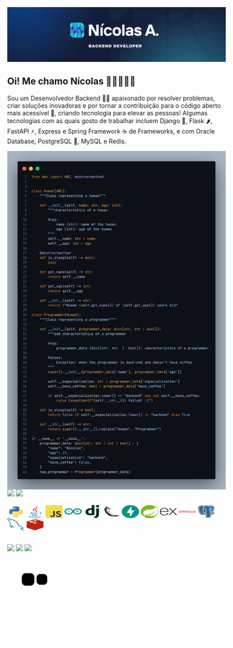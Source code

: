 <img src="banner.png" alt="banner">

## **Oi! Me chamo Nícolas** 👋🏼👨🏼‍💻

Sou um Desenvolvedor Backend 🐱‍👤 apaixonado por resolver problemas, criar soluções inovadoras e por tornar a contribuição para o código aberto mais acessível 🚀, criando tecnologia para elevar as pessoas! Algumas tecnologias com as quais gosto de trabalhar incluem Django 🐍, Flask :hot_pepper:, FastAPI :zap:, Express e Spring Framework ☕ de Frameworks, e com Oracle Database, PostgreSQL 🐘, MySQL e Redis.

<img align="left" alt="code of programmer" src="code.png">

<div>
  <img height="180em" src="https://github-readme-stats.vercel.app/api?username=Nicolas-albu&show_icons=true&theme=dracula&include_all_commits=true&count_private=true"/>
  <img height="180em" src="https://github-readme-stats.vercel.app/api/top-langs/?username=Nicolas-albu&layout=compact&langs_count=7&theme=dracula"/>
</div>
  
<div style="display: inline_block"><br>
  <img align="center" alt="Python" height="30" width="40" src="https://raw.githubusercontent.com/devicons/devicon/master/icons/python/python-original.svg">
  <img align="center" alt="Java" height="30" width="40" src="https://raw.githubusercontent.com/devicons/devicon/master/icons/java/java-original.svg">
  <img align="center" alt="Javascript" height="30" width="40" src="https://raw.githubusercontent.com/devicons/devicon/master/icons/javascript/javascript-original.svg">
  <img align="center" alt="Arduino" height="30" width="40" src="https://raw.githubusercontent.com/devicons/devicon/master/icons/arduino/arduino-original.svg">
  <img align="center" alt="Django" height="30" width="40" src="https://raw.githubusercontent.com/devicons/devicon/master/icons/django/django-plain.svg">
  <img align="center" alt="Flask" height="30" width="40" src="https://raw.githubusercontent.com/devicons/devicon/master/icons/flask/flask-original.svg">
  <img align="center" alt="FastAPI" height="30" width="40" src="https://raw.githubusercontent.com/devicons/devicon/master/icons/fastapi/fastapi-original.svg">
  <img align="center" alt="Spring Framework" height="30" width="40" src="https://raw.githubusercontent.com/devicons/devicon/master/icons/spring/spring-original.svg">
  <img align="center" alt="Express.js" height="30" width="40" src="https://raw.githubusercontent.com/devicons/devicon/master/icons/express/express-original.svg">
  <img align="center" alt="Oracle" height="30" width="40" src="https://raw.githubusercontent.com/devicons/devicon/master/icons/oracle/oracle-original.svg">
  <img align="center" alt="PostgreSQL" height="30" width="40" src="https://raw.githubusercontent.com/devicons/devicon/master/icons/postgresql/postgresql-original.svg">
  <img align="center" alt="MySQL" height="30" width="40" src="https://raw.githubusercontent.com/devicons/devicon/master/icons/mysql/mysql-original.svg">
  <img align="center" alt="Redis" height="30" width="40" src="https://raw.githubusercontent.com/devicons/devicon/master/icons/redis/redis-original.svg">
  
</div>

  ##
  
<div>
  <a href="https://instagram.com/nicolas.albu" target="_blank"><img src="https://img.shields.io/badge/Instagram-E4405F?style=for-the-badge&logo=instagram&logoColor=white" target="_blank"></a>
  <a href="https://www.linkedin.com/in/nicolas-albu/" target="_blank"><img src="https://img.shields.io/badge/LinkedIn-0077B5?style=for-the-badge&logo=linkedin&logoColor=white" target="_blank"></a>
  <a href="mailto:codeprograma@gmail.com" target="_blank"><img src="https://img.shields.io/badge/Gmail-D14836?style=for-the-badge&logo=gmail&logoColor=white" target="_blank"></a>
  
  ![Snake animation](https://github.com/Nicolas-albu/Nicolas-albu/blob/output/github-contribution-grid-snake.svg)
</div>